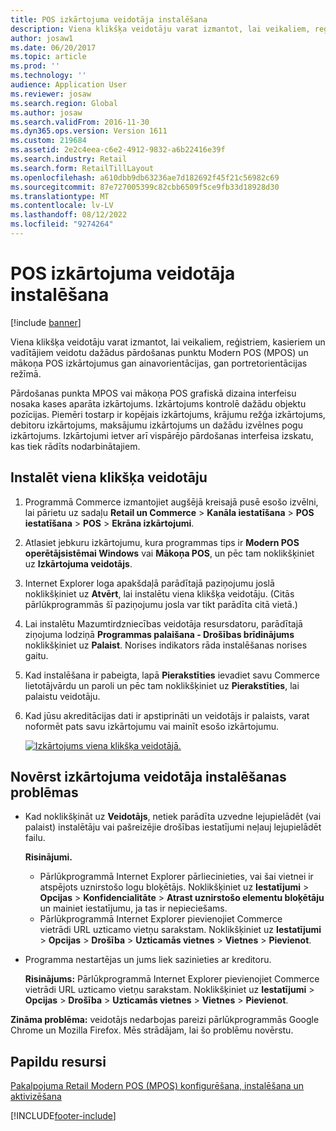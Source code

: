 ```yaml
---
title: POS izkārtojuma veidotāja instalēšana
description: Viena klikšķa veidotāju varat izmantot, lai veikaliem, reģistriem, kasieriem un vadītājiem veidotu dažādus pārdošanas punktu Modern POS (MPOS) un mākoņa POS izkārtojumus gan ainavorientācijas, gan portretorientācijas režīmā.
author: josaw1
ms.date: 06/20/2017
ms.topic: article
ms.prod: ''
ms.technology: ''
audience: Application User
ms.reviewer: josaw
ms.search.region: Global
ms.author: josaw
ms.search.validFrom: 2016-11-30
ms.dyn365.ops.version: Version 1611
ms.custom: 219684
ms.assetid: 2e2c4eea-c6e2-4912-9832-a6b22416e39f
ms.search.industry: Retail
ms.search.form: RetailTillLayout
ms.openlocfilehash: a610dbb9db63236ae7d182692f45f21c56982c69
ms.sourcegitcommit: 87e727005399c82cbb6509f5ce9fb33d18928d30
ms.translationtype: MT
ms.contentlocale: lv-LV
ms.lasthandoff: 08/12/2022
ms.locfileid: "9274264"
---
```

# <a name="install-the-pos-layout-designer"></a>POS izkārtojuma veidotāja instalēšana

[!include [banner](includes/banner.md)]

Viena klikšķa veidotāju varat izmantot, lai veikaliem, reģistriem, kasieriem un vadītājiem veidotu dažādus pārdošanas punktu Modern POS (MPOS) un mākoņa POS izkārtojumus gan ainavorientācijas, gan portretorientācijas režīmā.

Pārdošanas punkta MPOS vai mākoņa POS grafiskā dizaina interfeisu nosaka kases aparāta izkārtojums. Izkārtojums kontrolē dažādu objektu pozīcijas. Piemēri tostarp ir kopējais izkārtojums, krājumu režģa izkārtojums, debitoru izkārtojums, maksājumu izkārtojums un dažādu izvēlnes pogu izkārtojums. Izkārtojumi ietver arī vispārējo pārdošanas interfeisa izskatu, kas tiek rādīts nodarbinātajiem.

## <a name="install-the-one-click-designer"></a>Instalēt viena klikšķa veidotāju

1. Programmā Commerce izmantojiet augšējā kreisajā pusē esošo izvēlni, lai pārietu uz sadaļu **Retail un Commerce** &gt; **Kanāla iestatīšana** &gt; **POS iestatīšana** &gt; **POS** &gt; **Ekrāna izkārtojumi**.
2. Atlasiet jebkuru izkārtojumu, kura programmas tips ir **Modern POS operētājsistēmai Windows** vai **Mākoņa POS**, un pēc tam noklikšķiniet uz **Izkārtojuma veidotājs**.
3. Internet Explorer loga apakšdaļā parādītajā paziņojumu joslā noklikšķiniet uz **Atvērt**, lai instalētu viena klikšķa veidotāju. (Citās pārlūkprogrammās šī paziņojumu josla var tikt parādīta citā vietā.)
4. Lai instalētu Mazumtirdzniecības veidotāja resursdatoru, parādītajā ziņojuma lodziņā **Programmas palaišana - Drošības brīdinājums** noklikšķiniet uz **Palaist**. Norises indikators rāda instalēšanas norises gaitu.
5. Kad instalēšana ir pabeigta, lapā **Pierakstīties** ievadiet savu Commerce lietotājvārdu un paroli un pēc tam noklikšķiniet uz **Pierakstīties**, lai palaistu veidotāju.
6. Kad jūsu akreditācijas dati ir apstiprināti un veidotājs ir palaists, varat noformēt pats savu izkārtojumu vai mainīt esošo izkārtojumu.

    [![Izkārtojums viena klikšķa veidotājā.](./media/screenlayoutdesign_mposdownload-1024x664.png)](./media/screenlayoutdesign_mposdownload.png)

## <a name="troubleshoot-the-installation-of-the-layout-designer"></a>Novērst izkārtojuma veidotāja instalēšanas problēmas

- Kad noklikšķināt uz **Veidotājs**, netiek parādīta uzvedne lejupielādēt (vai palaist) instalētāju vai pašreizējie drošības iestatījumi neļauj lejupielādēt failu. 

    **Risinājumi.**

    - Pārlūkprogrammā Internet Explorer pārliecinieties, vai šai vietnei ir atspējots uznirstošo logu bloķētājs. Noklikšķiniet uz **Iestatījumi** &gt; **Opcijas** &gt; **Konfidencialitāte** &gt; **Atrast uznirstošo elementu bloķētāju** un mainiet iestatījumu, ja tas ir nepieciešams.
    - Pārlūkprogrammā Internet Explorer pievienojiet Commerce vietrādi URL uzticamo vietņu sarakstam. Noklikšķiniet uz **Iestatījumi** &gt; **Opcijas** &gt; **Drošība** &gt; **Uzticamās vietnes** &gt; **Vietnes** &gt; **Pievienot**.

- Programma nestartējas un jums liek sazinieties ar kreditoru.

    **Risinājums:** Pārlūkprogrammā Internet Explorer pievienojiet Commerce vietrādi URL uzticamo vietņu sarakstam. Noklikšķiniet uz **Iestatījumi** &gt; **Opcijas** &gt; **Drošība** &gt; **Uzticamās vietnes** &gt; **Vietnes** &gt; **Pievienot**.

**Zināma problēma:** veidotājs nedarbojas pareizi pārlūkprogrammās Google Chrome un Mozilla Firefox. Mēs strādājam, lai šo problēmu novērstu.

## <a name="additional-resources"></a>Papildu resursi

[Pakalpojuma Retail Modern POS (MPOS) konfigurēšana, instalēšana un aktivizēšana](retail-modern-pos-device-activation.md)


[!INCLUDE[footer-include](../includes/footer-banner.md)]
